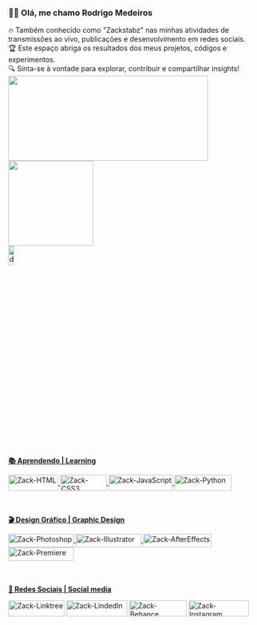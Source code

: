 <h3>👨‍🚀 Olá, me chamo Rodrigo Medeiros </h3>
🔥 Também conhecido como "Zackstabz" nas minhas atividades de transmissões ao vivo, publicações e desenvolvimento em redes sociais. </br> 
🏆 Este espaço abriga os resultados dos meus projetos, códigos e experimentos. </br> 🔍 Sinta-se à vontade para explorar, contribuir e compartilhar insights!

<div>
    <a href="https://github.com/dev-medeiros">
    <img height="170cm" src="https://github-readme-stats.vercel.app/api?username=dev-medeiros&show_icons=true&icon_color=ffd200&rank_=true&theme=dark"width="400"/>
    <img height="170cm" src="https://github-readme-stats.vercel.app/api/top-langs/?username=dev-medeiros&layout=donut&theme=dark"/>
</div>
<img height="10%" width="15%" src="https://komarev.com/ghpvc/?username=dev-medeiros&color=dc143c&style=for-the-badge&color=d6b100" alt="dev-medeiros"/> 
        
##
        
<p><b> 📚 Aprendendo | Learning </b></p>
<div style="display: inline_block">
    <img align="center" alt="Zack-HTML" height="32px" width="100px" src="https://img.shields.io/badge/HTML5-E34F26?style=for-the-badge&logo=html5&logoColor=white">
    <img align="center" alt="Zack-CSS3" height="32px" width="93px" src="https://img.shields.io/badge/CSS3-1572B6?style=for-the-badge&logo=css3&logoColor=white">
    <img align="center" alt="Zack-JavaScript" height="32px" width="128px" src="https://img.shields.io/badge/JavaScript-F7DF1E?style=for-the-badge&logo=javascript&logoColor=black">
    <img align="center" alt="Zack-Python" height="32px" width="114px" src="https://img.shields.io/badge/Python-3776AB?style=for-the-badge&logo=python&logoColor=white">
</div>
<br>
<br>

<p><b> 🎬 Design Gráfico | Graphic Design </b></p>
<div style="display: inline_block">
    <img align="center" alt="Zack-Photoshop" height="27px" width="131px" src="https://aleen42.github.io/badges/src/photoshop.svg">
    <img align="center" alt="Zack-Illustrator" height="27px" width="131px" src="https://aleen42.github.io/badges/src/illustrator.svg">
    <img align="center" alt="Zack-AfterEffects" height="27px" width="137px" src="https://aleen42.github.io/badges/src/after_effects.svg">
    <img align="center" alt="Zack-Premiere" height="27px" width="131px" src="https://aleen42.github.io/badges/src/premiere.svg">
</div>
<br>
<br>

<p><b> 👥 Redes Sociais | Social media </b></p>
<div>
    <a href="https://linktr.ee/Zackstabz" target="_blank"> <img align="center" alt="Zack-Linktree" height="32px" width="112px" src="https://img.shields.io/badge/linktree-39E09B?style=for-the-badge&logo=linktree&logoColor=white" target="_blank"></a>
    <a href="https://www.linkedin.com/in/rodrigo-med/" target="_blank"> <img align="center" alt="Zack-LindedIn" height="32px" width="122px" src="https://img.shields.io/badge/LinkedIn-0077B5?style=for-the-badge&logo=linkedin&logoColor=white" target="_blank"></a>
    <a href="https://www.behance.net/zackstabz" target="_blank"> <img align="center" alt="Zack-Behance" height="32px" width="115px" src="https://img.shields.io/badge/Behance-0054F7?style=for-the-badge&logo=behance&logoColor=white" target="_blank"></a>
    <a href="https://www.instagram.com/zackstabz/" target="_blank"> <img align="center" alt="Zack-Instagram" height="32px" width="121px" src="https://img.shields.io/badge/Instagram-E4405F?style=for-the-badge&logo=instagram&logoColor=white" target="_blank"></a>
</div>
